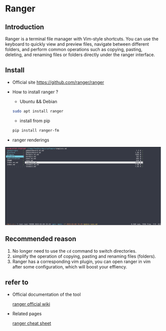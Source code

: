# Ranger

## Introduction

Ranger is a terminal file manager with Vim-style shortcuts. You can use the keyboard to quickly view and preview files, navigate between different folders, and perform common operations such as copying, pasting, deleting, and renaming files or folders directly under the ranger interface.

## Install

+ Official site <https://github.com/ranger/ranger>
+ How to install ranger ?
    - Ubuntu && Debian
    ```bash
    sudo apt install ranger
    ```

    - install from pip
    ```bash
    pip install ranger-fm
    ```
+ ranger renderings 

![ranger interface demo](https://raw.githubusercontent.com/trace1729/blog_img/master/20230204233006.png)



## Recommended reason
1. No longer need to use the `cd` command to switch directories.
2. simplify the operation of copying, pasting and renaming files (folders).
3. Ranger has a corresponding vim plugin, you can open ranger in vim after some configuration, which will boost your effiency.

## refer to

- Official documentation of the tool

    [ranger official wiki](https://github.com/ranger/ranger/wiki/Official-user-guide) 
- Related pages 

    [ranger cheat sheet](https://gist.github.com/heroheman/aba73e47443340c35526755ef79647eb) 

